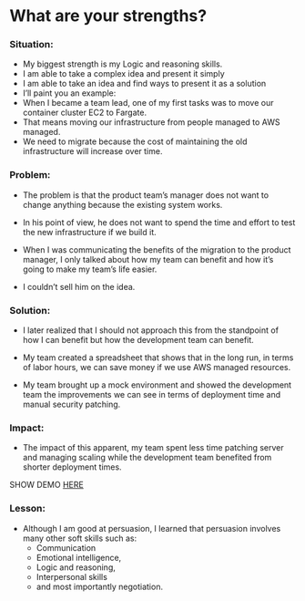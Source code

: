 # What are your strengths?

### Situation: 
- My biggest strength is my Logic and reasoning skills.
- I am able to take a complex idea and present it simply
- I am able to take an idea and find ways to present it as a solution
- I’ll paint you an example:
- When I became a team lead, one of my first tasks was to move our container cluster EC2 to Fargate.  
- That means moving our infrastructure from people managed to AWS managed. 
- We need to migrate because the cost of maintaining the old infrastructure will increase over time.

### Problem:
- The problem is that the product team’s manager does not want to change anything because the existing system works.
- In his point of view, he does not want to spend the time and effort to test the new infrastructure if we build it.

- When I was communicating the benefits of the migration to the product manager, I only talked about how my team can benefit and how it’s going to make my team’s life easier. 
- I couldn’t sell him on the idea.

### Solution:
- I later realized that I should not approach this from the standpoint of how I can benefit but how the development team can benefit.

- My team created a  spreadsheet that shows that in the long run, in terms of labor hours, we can save money if we use AWS managed resources. 

- My team brought up a mock environment and showed the development team the improvements we can see in terms of deployment time and manual security patching.

### Impact:
- The impact of this apparent, my team spent less time patching server and managing scaling while the development team benefited from shorter deployment times.

SHOW DEMO [HERE](https://github.com/stashedUp/tomo-documenting-architecture-decisions)

### Lesson:
- Although I am good at persuasion, I learned that persuasion involves many other soft skills such as:  
    - Communication
    - Emotional intelligence, 
    - Logic and reasoning, 
    - Interpersonal skills 
    - and most importantly negotiation. 
